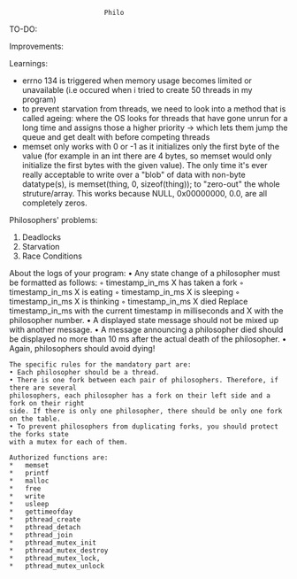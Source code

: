 							Philo

TO-DO:


Improvements:



Learnings:
- errno 134 is triggered when memory usage becomes limited or unavailable (i.e occured when i tried to create 50 threads in my program)
- to prevent starvation from threads, we need to look into a method that is called ageing: where the OS looks for threads that have gone unrun for a long time and assigns those a higher priority -> which lets them jump the queue and get dealt with before competing threads
- memset only works with 0 or -1 as it initializes only the first byte of the value (for example in an int there are 4 bytes, so memset would only initialize the first bytes with the given value). The only time it's ever really acceptable to write over a "blob" of data with non-byte datatype(s), is memset(thing, 0, sizeof(thing)); to "zero-out" the whole struture/array. This works because NULL, 0x00000000, 0.0, are all completely zeros.

Philosophers' problems:
1. Deadlocks
2. Starvation
3. Race Conditions


About the logs of your program:
	• Any state change of a philosopher must be formatted as follows:
		◦ timestamp_in_ms X has taken a fork
		◦ timestamp_in_ms X is eating
		◦ timestamp_in_ms X is sleeping
		◦ timestamp_in_ms X is thinking
		◦ timestamp_in_ms X died
	Replace timestamp_in_ms with the current timestamp in milliseconds
	and X with the philosopher number.
	• A displayed state message should not be mixed up with another message.
	• A message announcing a philosopher died should be displayed no more than 10 ms
	after the actual death of the philosopher.
	• Again, philosophers should avoid dying!

	The specific rules for the mandatory part are:
	• Each philosopher should be a thread.
	• There is one fork between each pair of philosophers. Therefore, if there are several
	philosophers, each philosopher has a fork on their left side and a fork on their right
	side. If there is only one philosopher, there should be only one fork on the table.
	• To prevent philosophers from duplicating forks, you should protect the forks state
	with a mutex for each of them.

	Authorized functions are:
	*	memset
	*	printf
	*	malloc
	*	free
	*	write
	*	usleep
	*	gettimeofday
	*	pthread_create
	*	pthread_detach
	*	pthread_join
	*	pthread_mutex_init
	*	pthread_mutex_destroy
	*	pthread_mutex_lock,
	*	pthread_mutex_unlock